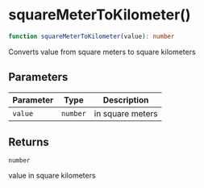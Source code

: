 # squareMeterToKilometer()

```ts
function squareMeterToKilometer(value): number
```

Converts value from square meters to square kilometers

## Parameters

| Parameter | Type | Description |
| ------ | ------ | ------ |
| `value` | `number` | in square meters |

## Returns

`number`

value in square kilometers
